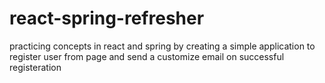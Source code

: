 # react-spring-refresher
practicing concepts in react and spring by creating a simple application to register user from page and send a customize email on successful registeration 
